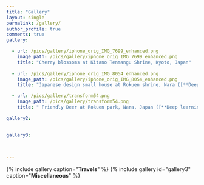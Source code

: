 ```yaml
---
title: "Gallery"
layout: single
permalink: /gallery/
author_profile: true
comments: true
gallery:

  - url: /pics/gallery/iphone_orig_IMG_7699_enhanced.png
    image_path: /pics/gallery/iphone_orig_IMG_7699_enhanced.png
    title: "Cherry blossoms at Kitano Tenmangu Shrine, Kyoto, Japan"
    
  - url: /pics/gallery/iphone_orig_IMG_8054_enhanced.png
    image_path: /pics/gallery/iphone_orig_IMG_8054_enhanced.png
    title: "Japanese design small house at Rokuen shrine, Nara ([**Deep learning enhanced photos**](http://people.ee.ethz.ch/~ihnatova/))"

  - url: /pics/gallery/transform54.png
    image_path: /pics/gallery/transform54.png
    title: " Friendly Deer at Rokuen park, Nara, Japan ([**Deep learning enhanced photos**](http://people.ee.ethz.ch/~ihnatova/))" 
    
gallery2:

   
gallery3:
 
 
 
---
```


{% include gallery caption="**Travels**" %} 
{% include gallery id="gallery3" caption="**Miscellaneous**" %}
